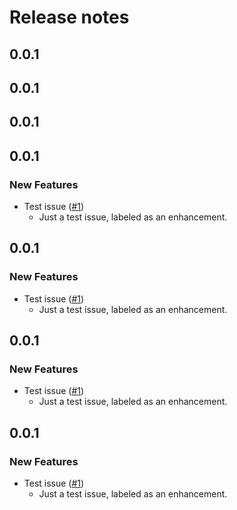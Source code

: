 # Release notes

<!-- do not remove -->

## 0.0.1




## 0.0.1




## 0.0.1




## 0.0.1

### New Features

- Test issue ([#1](https://github.com/tylere/test-release-3/issues/1))
  - Just a test issue, labeled as an enhancement.



## 0.0.1

### New Features

- Test issue ([#1](https://github.com/tylere/test-release-3/issues/1))
  - Just a test issue, labeled as an enhancement.



## 0.0.1

### New Features

- Test issue ([#1](https://github.com/tylere/test-release-3/issues/1))
  - Just a test issue, labeled as an enhancement.




## 0.0.1

### New Features

- Test issue ([#1](https://github.com/tylere/test-release-3/issues/1))
  - Just a test issue, labeled as an enhancement.




